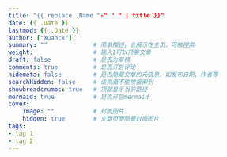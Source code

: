 ```yaml
---
title: "{{ replace .Name "-" " " | title }}"
date: {{ .Date }}
lastmod: {{ .Date }}
author: ["Xuancx"]
summary: ""             # 简单描述，会展示在主页，可被搜索
weight:                 # 输入1可以顶置文章
draft: false            # 是否为草稿
comments: true          # 是否开启评论
hidemeta: false         # 是否隐藏文章的元信息，如发布日期、作者等
searchHidden: false     # 该页面不能被搜索到
showbreadcrumbs: true   # 顶部显示当前路径
mermaid: true           # 是否开启mermaid
cover:
    image: ""           # 封面图片
    hidden: true        # 文章页面隐藏封面图片
tags:
- tag 1
- tag 2
---
```

